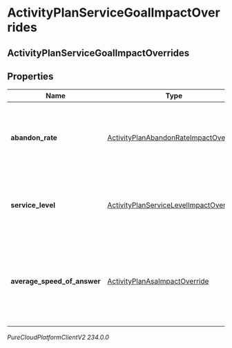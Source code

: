 # ActivityPlanServiceGoalImpactOverrides

## ActivityPlanServiceGoalImpactOverrides

## Properties

|Name | Type | Description | Notes|
|------------ | ------------- | ------------- | -------------|
| **abandon_rate** | [ActivityPlanAbandonRateImpactOverride](ActivityPlanAbandonRateImpactOverride) | Abandon rate service goal override for the associated activity plan | |
| **service_level** | [ActivityPlanServiceLevelImpactOverride](ActivityPlanServiceLevelImpactOverride) | Service level goal override for the associated activity plan | |
| **average_speed_of_answer** | [ActivityPlanAsaImpactOverride](ActivityPlanAsaImpactOverride) | Average speed of answer service goal override for the associated activity plan | |



_PureCloudPlatformClientV2 234.0.0_
